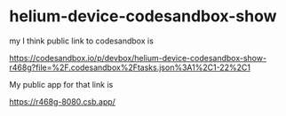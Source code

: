 # helium-device-codesandbox-show


my I think public link to codesandbox is 

https://codesandbox.io/p/devbox/helium-device-codesandbox-show-r468g?file=%2F.codesandbox%2Ftasks.json%3A1%2C1-22%2C1

My public app for that link is 

https://r468g-8080.csb.app/

